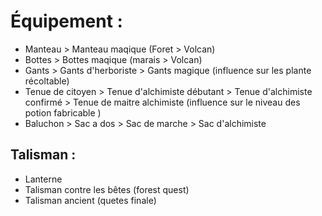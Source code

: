 # Équipement :
- Manteau > Manteau maqique (Foret > Volcan)
- Bottes > Bottes maqique (marais > Volcan) 
- Gants > Gants d'herboriste > Gants magique (influence sur les plante récoltable)
- Tenue de citoyen > Tenue d'alchimiste débutant > Tenue d'alchimiste confirmé > Tenue de maitre alchimiste (influence sur le niveau des potion fabricable )
- Baluchon > Sac a dos > Sac de marche > Sac d'alchimiste

## Talisman :
- Lanterne
- Talisman contre les bêtes (forest quest)
- Talisman ancient (quetes finale)